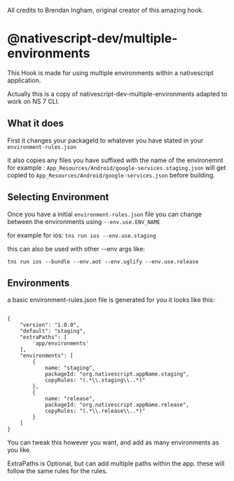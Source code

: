 All credits to Brendan Ingham, original creator of this amazing hook.

# @nativescript-dev/multiple-environments

This Hook is made for using multiple environments within a nativescript application.

Actually this is a copy of nativescript-dev-multiple-environments adapted to work on NS 7 CLI.

## What it does

First it changes your packageId to whatever you have stated in your `environment-rules.json`

it also copies any files you have suffixed with the name of the environemnt for example : `App_Resources/Android/google-services.staging.json` will get copied to `App_Resources/Android/google-services.json` before building. 

## Selecting Environment

Once you have a initial `environment-rules.json` file you can change between the environments using `--env.use.ENV_NAME`

for example for ios:
`tns run ios --env.use.staging`

this can also be used with other --env args like:

`tns run ios --bundle --env.aot --env.uglify --env.use.release`

## Environments

a basic environment-rules.json file is generated for you it looks like this: 

```(javascript)

{
    "version": "1.0.0",
    "default": "staging",
    "extraPaths": [
        'app/environments'
    ],
    "environments": [
        {
            name: "staging",
            packageId: "org.nativescript.appName.staging",
            copyRules: "(.*\\.staging\\..*)"
        },
        {
            name: "release",
            packageId: "org.nativescript.appName.release",
            copyRules: "(.*\\.release\\..*)"
        }
    ]
}

```

You can tweak this however you want, and add as many environments as you like.

ExtraPaths is Optional, but can add multiple paths within the app. these will follow the same rules for the rules. 
